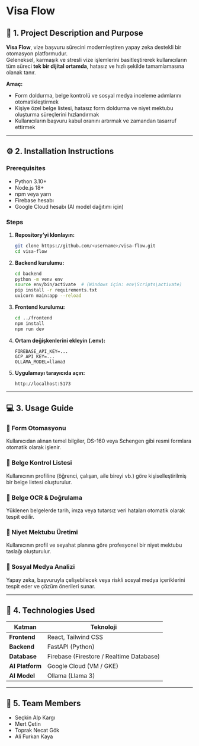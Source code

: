 # Visa Flow

## 🧭 1. Project Description and Purpose  

**Visa Flow**, vize başvuru sürecini modernleştiren yapay zeka destekli bir otomasyon platformudur.  
Geleneksel, karmaşık ve stresli vize işlemlerini basitleştirerek kullanıcıların tüm süreci **tek bir dijital ortamda**, hatasız ve hızlı şekilde tamamlamasına olanak tanır.  

**Amaç:**  
- Form doldurma, belge kontrolü ve sosyal medya inceleme adımlarını otomatikleştirmek  
- Kişiye özel belge listesi, hatasız form doldurma ve niyet mektubu oluşturma süreçlerini hızlandırmak  
- Kullanıcıların başvuru kabul oranını artırmak ve zamandan tasarruf ettirmek  

---

## ⚙️ 2. Installation Instructions  

### Prerequisites  
- Python 3.10+  
- Node.js 18+  
- npm veya yarn  
- Firebase hesabı  
- Google Cloud hesabı (AI model dağıtımı için)

### Steps  

1. **Repository’yi klonlayın:**  
   ```bash
   git clone https://github.com/<username>/visa-flow.git
   cd visa-flow
   ```

2. **Backend kurulumu:**  
   ```bash
   cd backend
   python -m venv env
   source env/bin/activate  # (Windows için: env\Scripts\activate)
   pip install -r requirements.txt
   uvicorn main:app --reload
   ```

3. **Frontend kurulumu:**  
   ```bash
   cd ../frontend
   npm install
   npm run dev
   ```

4. **Ortam değişkenlerini ekleyin (.env):**  
   ```env
   FIREBASE_API_KEY=...
   GCP_API_KEY=...
   OLLAMA_MODEL=llama3
   ```

5. **Uygulamayı tarayıcıda açın:**  
   ```
   http://localhost:5173
   ```

---

## 💻 3. Usage Guide  

### 🔹 Form Otomasyonu  
Kullanıcıdan alınan temel bilgiler, DS-160 veya Schengen gibi resmi formlara otomatik olarak işlenir.

### 🔹 Belge Kontrol Listesi  
Kullanıcının profiline (öğrenci, çalışan, aile bireyi vb.) göre kişiselleştirilmiş bir belge listesi oluşturulur.

### 🔹 Belge OCR & Doğrulama  
Yüklenen belgelerde tarih, imza veya tutarsız veri hataları otomatik olarak tespit edilir.

### 🔹 Niyet Mektubu Üretimi  
Kullanıcının profil ve seyahat planına göre profesyonel bir niyet mektubu taslağı oluşturulur.

### 🔹 Sosyal Medya Analizi  
Yapay zeka, başvuruyla çelişebilecek veya riskli sosyal medya içeriklerini tespit eder ve çözüm önerileri sunar.

---

## 🧠 4. Technologies Used  

| Katman | Teknoloji |
|--------|------------|
| **Frontend** | React, Tailwind CSS |
| **Backend** | FastAPI (Python) |
| **Database** | Firebase (Firestore / Realtime Database) |
| **AI Platform** | Google Cloud (VM / GKE) |
| **AI Model** | Ollama (Llama 3) |

---

## 👥 5. Team Members  

- Seçkin Alp Kargı  
- Mert Çetin  
- Toprak Necat Gök  
- Ali Furkan Kaya  
